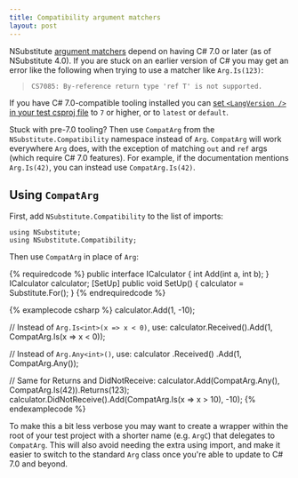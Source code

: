 ```yaml
---
title: Compatibility argument matchers
layout: post
---
```


NSubstitute [argument matchers](/help/argument-matchers) depend on having C# 7.0 or later (as of NSubstitute 4.0). If you are stuck on an earlier version of C# you may get an error like the following when trying to use a matcher like `Arg.Is(123)`:

> `CS7085: By-reference return type 'ref T' is not supported.`

If you have C# 7.0-compatible tooling installed you can [set `<LangVersion />` in your test csproj file](https://docs.microsoft.com/en-us/dotnet/csharp/language-reference/configure-language-version) to `7` or higher, or to `latest` or `default`.

Stuck with pre-7.0 tooling? Then use `CompatArg` from the `NSubstitute.Compatibility` namespace instead of `Arg`. `CompatArg` will work everywhere `Arg` does, with the exception of matching `out` and `ref` args (which require C# 7.0 features). For example, if the documentation mentions `Arg.Is(42)`, you can instead use `CompatArg.Is(42)`. 

## Using `CompatArg`

First, add `NSubstitute.Compatibility` to the list of imports:

    using NSubstitute;
    using NSubstitute.Compatibility;

Then use `CompatArg` in place of `Arg`:

{% requiredcode %}
public interface ICalculator {
    int Add(int a, int b);
}
ICalculator calculator;
[SetUp] public void SetUp() { 
    calculator = Substitute.For<ICalculator>(); 
}
{% endrequiredcode %}

{% examplecode csharp %}
calculator.Add(1, -10);

// Instead of `Arg.Is<int>(x => x < 0)`, use:
calculator.Received().Add(1, CompatArg.Is<int>(x => x < 0));

// Instead of `Arg.Any<int>()`, use:
calculator
    .Received()
    .Add(1, CompatArg.Any<int>());

// Same for Returns and DidNotReceive:
calculator.Add(CompatArg.Any<int>(), CompatArg.Is(42)).Returns(123);
calculator.DidNotReceive().Add(CompatArg.Is<int>(x => x > 10), -10);
{% endexamplecode %}

To make this a bit less verbose you may want to create a wrapper within the root of your test project with a shorter name (e.g. `ArgC`) that delegates to `CompatArg`. This will also avoid needing the extra using import, and make it easier to switch to the standard `Arg` class once you're able to update to C# 7.0 and beyond.
